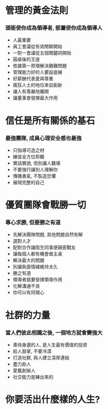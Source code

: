 # 管理的黃金法則
### 頭銜使你成為領導者, 部屬使你成為領導人
- 人最重要
- 員工會議從有效閒聊開始
- 一對一會議從五個關鍵詞開始
- 圓桌後的王座
- 依據第一原理解決艱難問題
- 管理能力好的人要設底線
- 好薪酬代表愛與尊重
- 瘋狂人士的地位來自創新
- 讓人有尊嚴地離開
- 讓董事會發揮最大作用

# 信任是所有關係的基石
### 最強團隊, 成員心理安全感也最強
- 只指導可造之材
- 練習全方位聆聽
- 實話實說, 但別讓人難堪
- 不要強行讓別人理解你
- 傳播勇氣, 不製造恐懼
- 展現完整的自己

# 優質團隊會戰勝一切
### 專心求勝, 但要勝之有道
- 先解決團隊問題, 其他問題自然有解
- 選對人才
- 配對合作讓陌生同事便親密戰友
- 讓每個人都有機會做主桌
- 解決最大的問題
- 別讓負面情緒維持太久
- 勝之有道
- 領導者就要發揮領導作用
- 化解溝通不良
- 你可以有同理心

# 社群的力量
### 當人們彼此相識之後, 一個地方就會變強大
- 善待身邊的人, 是人生最有價值的投資
- 給人鼓掌, 不要冷漠
- 打造社群, 與人建立深厚連結
- 盡力助人
- 愛戴創辦人
- 社交能力是練出來的

# 你要活出什麼樣的人生?
